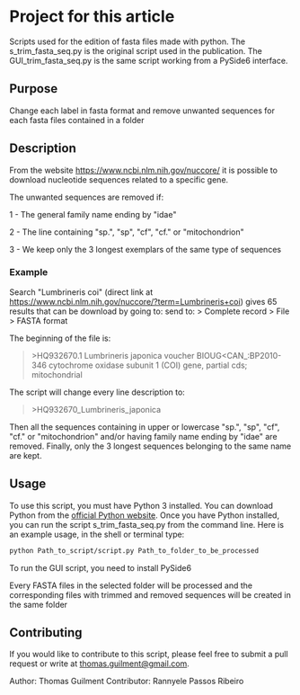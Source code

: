 # Project for this article
Scripts used for the edition of fasta files made with python. The s_trim_fasta_seq.py is the original script used in the publication. The GUI_trim_fasta_seq.py is the same script working from a PySide6 interface.

## Purpose
Change each label in fasta format and remove unwanted sequences for each fasta files contained in a folder

## Description 
From the website https://www.ncbi.nlm.nih.gov/nuccore/ it is possible to download nucleotide sequences related to a specific gene.

The unwanted sequences are removed if:

1 - The general family name ending by "idae"

2 - The line containing "sp.", "sp", "cf", "cf." or "mitochondrion"

3 - We keep only the 3 longest exemplars of the same type of sequences

### Example
Search "Lumbrineris coi" (direct link at https://www.ncbi.nlm.nih.gov/nuccore/?term=Lumbrineris+coi)
gives 65 results that can be download by going to:
send to: > Complete record > File > FASTA format

The beginning of the file is:
>\>HQ932670.1 Lumbrineris japonica voucher BIOUG<CAN_:BP2010-346 cytochrome oxidase subunit 1 (COI) gene, partial cds; mitochondrial

The script will change every line description to:
>\>HQ932670_Lumbrineris_japonica

Then all the sequences containing in upper or lowercase "sp.", "sp", "cf", "cf." or "mitochondrion" and/or having family name ending by "idae" are removed. Finally, only the 3 longest sequences belonging to the same name are kept.

## Usage

To use this script, you must have Python 3 installed. You can download Python from the [official Python website](https://www.python.org/downloads/).
Once you have Python installed, you can run the script s_trim_fasta_seq.py from the command line. Here is an example usage, in the shell or terminal type:

```bash
python Path_to_script/script.py Path_to_folder_to_be_processed
```
To run the GUI script, you need to install PySide6


Every FASTA files in the selected folder will be processed and the corresponding files with trimmed and removed sequences will be created in the same folder

## Contributing
If you would like to contribute to this script, please feel free to submit a pull request or write at thomas.guilment@gmail.com.

Author: Thomas Guilment
Contributor: Rannyele Passos Ribeiro

